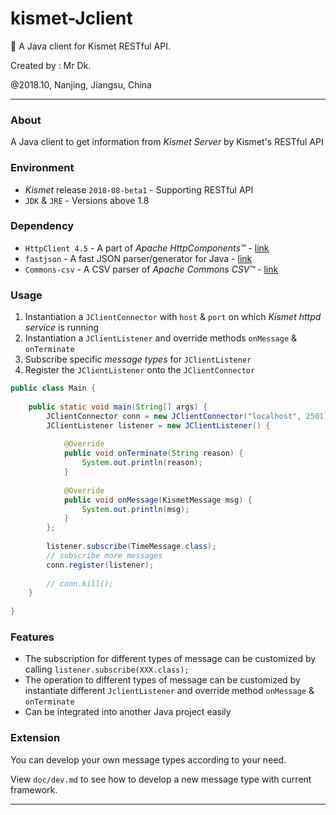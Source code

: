 # kismet-Jclient
🌉 A Java client for Kismet RESTful API.

Created by : Mr Dk.

@2018.10, Nanjing, Jiangsu, China

---

### About

A Java client to get information from _Kismet Server_ by Kismet's RESTful API

### Environment

* _Kismet_ release `2018-08-beta1` - Supporting RESTful API
* `JDK` & `JRE` - Versions above 1.8

### Dependency

* `HttpClient 4.5` - A part of _Apache HttpComponents&trade;_ - [link](http://hc.apache.org/)
* `fastjson` - A fast JSON parser/generator for Java - [link](https://github.com/alibaba/fastjson/wiki)
* `Commons-csv` - A CSV parser of _Apache Commons CSV&trade;_ - [link](https://commons.apache.org/proper/commons-csv/)

### Usage

1. Instantiation a `JClientConnector` with `host` & `port` on which _Kismet httpd service_ is running
2. Instantiation a `JClientListener` and override methods `onMessage` & `onTerminate`
3. Subscribe specific _message types_ for `JClientListener`
4. Register the `JClientListener` onto the `JClientConnector`

```java
public class Main {
    
    public static void main(String[] args) {
        JClientConnector conn = new JClientConnector("localhost", 2501);
        JClientListener listener = new JClientListener() {
            
            @Override
            public void onTerminate(String reason) {
                System.out.println(reason);
            }
        
            @Override
            public void onMessage(KismetMessage msg) {
                System.out.println(msg);
            }
        };
        
        listener.subscribe(TimeMessage.class);
        // subscribe more messages
        conn.register(listener);
        
        // conn.kill();
    }
    
}
```

### Features

* The subscription for different types of message can be customized by calling `listener.subscribe(XXX.class);`
* The operation to different types of message can be customized by instantiate different `JclientListener` and override method `onMessage` & `onTerminate`
* Can be integrated into another Java project easily

### Extension

You can develop your own message types according to your need.

View `doc/dev.md` to see how to develop a new message type with current framework.

---

